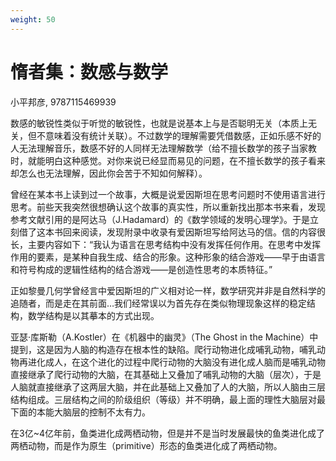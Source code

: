 ```yaml
---
weight: 50
---
```

# 惰者集：数感与数学

小平邦彦, 9787115469939

数感的敏锐性类似于听觉的敏锐性，也就是说基本上与是否聪明无关（本质上无关，但不意味着没有统计关联）。不过数学的理解需要凭借数感，正如乐感不好的人无法理解音乐，数感不好的人同样无法理解数学（给不擅长数学的孩子当家教时，就能明白这种感觉。对你来说已经显而易见的问题，在不擅长数学的孩子看来却怎么也无法理解，因此你会苦于不知如何解释）。

曾经在某本书上读到过一个故事，大概是说爱因斯坦在思考问题时不使用语言进行思考。前些天我突然很想确认这个故事的真实性，所以重新找出那本书来看，发现参考文献引用的是阿达马（J.Hadamard）的《数学领域的发明心理学》。于是立刻借了这本书回来阅读，发现附录中收录有爱因斯坦写给阿达马的信。信的内容很长，主要内容如下：“我认为语言在思考结构中没有发挥任何作用。在思考中发挥作用的要素，是某种自我生成、结合的形象。这种形象的结合游戏——早于由语言和符号构成的逻辑性结构的结合游戏——是创造性思考的本质特征。”

正如黎曼几何学曾经言中爱因斯坦的广义相对论一样，数学研究并非是自然科学的追随者，而是走在其前面…我们经常误以为首先存在类似物理现象这样的稳定结构，数学结构是以其摹本的方式出现。

亚瑟·库斯勒（A.Kostler）在《机器中的幽灵》（The Ghost in the Machine）中提到，这是因为人脑的构造存在根本性的缺陷。爬行动物进化成哺乳动物，哺乳动物再进化成人，在这个进化的过程中爬行动物的大脑没有进化成人脑而是哺乳动物直接继承了爬行动物的大脑，在其基础上又叠加了哺乳动物的大脑（层次），于是人脑就直接继承了这两层大脑，并在此基础上又叠加了人的大脑，所以人脑由三层结构组成。三层结构之间的阶级组织（等级）并不明确，最上面的理性大脑层对最下面的本能大脑层的控制不太有力。

在3亿~4亿年前，鱼类进化成两栖动物，但是并不是当时发展最快的鱼类进化成了两栖动物，而是作为原生（primitive）形态的鱼类进化成了两栖动物。